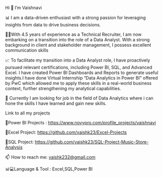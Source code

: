 Hi 👋 I’m Vaishnavi

📊 I am a data-driven enthusiast with a strong passion for leveraging insights from data to drive business decisions. 

👩‍💻With 4.5 years of experience as a Technical Recruiter, I am now embarking on a transition into the role of a Data Analyst. With a strong background in client and stakeholder management, I possess excellent communication skills

📈 To facilitate my transition into a Data Analyst role, I have proactively pursued relevant certifications, including Power BI, SQL, and Advanced Excel. I have created Power BI Dashboards and Reports to generate useful insights.I have done Virtual Internship “Data Analytics in Power BI” offered by PwC which allowed me to apply these skills in a real-world business context, further strengthening my analytical capabilities.

👀 Currently I am looking for job in the field of Data Analytics where i can hone the skills I have learned and gain new skills.

Link to all my projects 

🔗Power BI Projects : https://www.novypro.com/profile_projects/vaishnavi                                                       

🔗Excel Project: https://github.com/vaishk23/Excel-Projects

🔗SQL Project: https://github.com/vaishk23/SQL-Project-Music-Store-Analysis
   
📫 How to reach me: vaishk232@gmail.com

📊💻Language & Tool : Excel,SQL,Power BI
